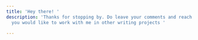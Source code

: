 ```yaml
---
title: 'Hey there! '
description: 'Thanks for stopping by. Do leave your comments and reach out in case
  you would like to work with me in other writing projects '

---
```

